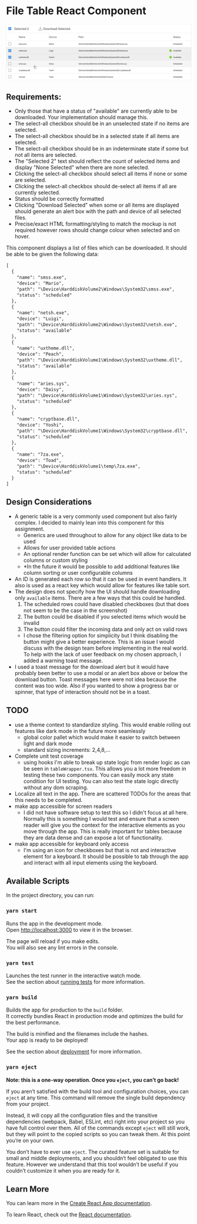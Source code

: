 # File Table React Component

![Sample screenshot](./table.png)

## Requirements:
- Only those that have a status of "available" are currently able to be downloaded. Your implementation should manage this.
- The select-all checkbox should be in an unselected state if no items are selected.
- The select-all checkbox should be in a selected state if all items are selected.
- The select-all checkbox should be in an indeterminate state if some but not all items are selected.
- The "Selected 2" text should reflect the count of selected items and display "None Selected" when there are none selected.
- Clicking the select-all checkbox should select all items if none or some are selected.
- Clicking the select-all checkbox should de-select all items if all are currently selected.
- Status should be correctly formatted
- Clicking "Download Selected" when some or all items are displayed should generate an alert box with the path and device of all selected files.
- Precise/exact HTML formatting/styling to match the mockup is not required however rows should change colour when selected and on hover.

This component displays a list of files which can be downloaded. It should be able to be given the following data:

```
[
  {
    "name": "smss.exe",
    "device": "Mario",
    "path": "\Device\HarddiskVolume2\Windows\System32\smss.exe",
    "status": "scheduled"
  },
  {
    "name": "netsh.exe",
    "device": "Luigi",
    "path": "\Device\HarddiskVolume2\Windows\System32\netsh.exe",
    "status": "available"
  },
  {
    "name": "uxtheme.dll",
    "device": "Peach",
    "path": "\Device\HarddiskVolume1\Windows\System32\uxtheme.dll",
    "status": "available"
  },
  {
    "name": "aries.sys",
    "device": "Daisy",
    "path": "\Device\HarddiskVolume1\Windows\System32\aries.sys",
    "status": "scheduled"
  },
  {
    "name": "cryptbase.dll",
    "device": "Yoshi",
    "path": "\Device\HarddiskVolume1\Windows\System32\cryptbase.dll",
    "status": "scheduled"
  },
  {
    "name": "7za.exe",
    "device": "Toad",
    "path": "\Device\HarddiskVolume1\temp\7za.exe",
    "status": "scheduled"
  }
]
```

## Design Considerations
- A generic table is a very commonly used component but also fairly complex. I decided to mainly lean into this component for this assignment.
  - Generics are used throughout to allow for any object like data to be used
  - Allows for user provided table actions
  - An optional render function can be set which will allow for calculated columns or custom styling
  - *In the future it would be possible to add additional features like column sorting or user configurable columns
- An ID is generated each row so that it can be used in event handlers. It also is used as a react key which would allow for features like table sort.
- The design does not specify how the UI should handle downloading only `available` items. There are a few ways that this could be handled.
  1. The scheduled rows could have disabled checkboxes (but that does not seem to be the case in the screenshot)
  1. The button could be disabled if you selected items which would be invalid
  1. The button could filter the incoming data and only act on valid rows
  - I chose the filtering option for simplicity but I think disabling the button might give a better experience. This is an issue I would discuss with the design team before implementing in the real world. To help with the lack of user feedback on my chosen approach, I added a warning toast message.
- I used a toast message for the download alert but it would have probably been better to use a modal or an alert box above or below the download button. Toast messages here were not idea because the content was too wide. Also if you wanted to show a progress bar or spinner, that type of interaction should not be in a toast.


## TODO
- use a theme context to standardize styling. This would enable rolling out features like dark mode in the future more seamlessly
  - global color pallet which would make it easier to switch between light and dark mode
  - standard sizing increments: 2,4,8,...
- Complete unit test coverage
  - using hooks I'm able to break up state logic from render logic as can be seen in `tableWrapper.tsx`. This allows you a lot more freedom in testing these two components. You can easily mock any state condition for UI testing. You can also test the state logic directly without any dom scraping.
- Localize all text in the app. There are scattered TODOs for the areas that this needs to be completed.
- make app accessible for screen readers
  - I did not have software setup to test this so I didn't focus at all here. Normally this is something I would test and ensure that a screen reader will give you the context for the interactive elements as you move through the app. This is really important for tables because they are data dense and can expose a lot of functionality.
- make app accessible for keyboard only access
  - I'm using an icon for checkboxes but that is not and interactive element for a keyboard. It should be possible to tab through the app and interact with all input elements using the keyboard.

## Available Scripts

In the project directory, you can run:

### `yarn start`

Runs the app in the development mode.\
Open [http://localhost:3000](http://localhost:3000) to view it in the browser.

The page will reload if you make edits.\
You will also see any lint errors in the console.

### `yarn test`

Launches the test runner in the interactive watch mode.\
See the section about [running tests](https://facebook.github.io/create-react-app/docs/running-tests) for more information.

### `yarn build`

Builds the app for production to the `build` folder.\
It correctly bundles React in production mode and optimizes the build for the best performance.

The build is minified and the filenames include the hashes.\
Your app is ready to be deployed!

See the section about [deployment](https://facebook.github.io/create-react-app/docs/deployment) for more information.

### `yarn eject`

**Note: this is a one-way operation. Once you `eject`, you can’t go back!**

If you aren’t satisfied with the build tool and configuration choices, you can `eject` at any time. This command will remove the single build dependency from your project.

Instead, it will copy all the configuration files and the transitive dependencies (webpack, Babel, ESLint, etc) right into your project so you have full control over them. All of the commands except `eject` will still work, but they will point to the copied scripts so you can tweak them. At this point you’re on your own.

You don’t have to ever use `eject`. The curated feature set is suitable for small and middle deployments, and you shouldn’t feel obligated to use this feature. However we understand that this tool wouldn’t be useful if you couldn’t customize it when you are ready for it.

## Learn More

You can learn more in the [Create React App documentation](https://facebook.github.io/create-react-app/docs/getting-started).

To learn React, check out the [React documentation](https://reactjs.org/).
